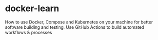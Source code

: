# docker-learn
How to use Docker, Compose and Kubernetes on your machine for better software building and testing.
Use GitHub Actions to build automated workflows & processes
